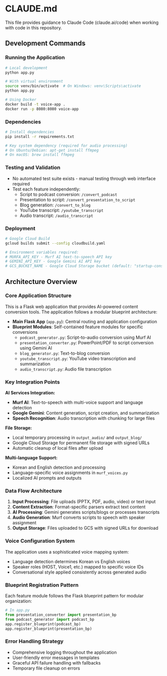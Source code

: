 # CLAUDE.md

This file provides guidance to Claude Code (claude.ai/code) when working with code in this repository.

## Development Commands

### Running the Application
```bash
# Local development
python app.py

# With virtual environment
source venv/bin/activate  # On Windows: venv\Scripts\activate
python app.py

# Using Docker
docker build -t voice-app .
docker run -p 8080:8080 voice-app
```

### Dependencies
```bash
# Install dependencies
pip install -r requirements.txt

# Key system dependency (required for audio processing)
# On Ubuntu/Debian: apt-get install ffmpeg
# On macOS: brew install ffmpeg
```

### Testing and Validation
- No automated test suite exists - manual testing through web interface required
- Test each feature independently:
  - Script to podcast conversion: `/convert_podcast`
  - Presentation to script: `/convert_presentation_to_script` 
  - Blog generation: `/convert_to_blog`
  - YouTube transcript: `/youtube_transcript`
  - Audio transcript: `/audio_transcript`

### Deployment
```bash
# Google Cloud Build
gcloud builds submit --config cloudbuild.yaml

# Environment variables required:
# MURFA_API_KEY - Murf AI text-to-speech API key
# GEMINI_API_KEY - Google Gemini AI API key  
# GCS_BUCKET_NAME - Google Cloud Storage bucket (default: "startup-consulting")
```

## Architecture Overview

### Core Application Structure
This is a Flask web application that provides AI-powered content conversion tools. The application follows a modular blueprint architecture:

- **Main Flask App** (`app.py`): Central routing and application configuration
- **Blueprint Modules**: Self-contained feature modules for specific conversions
  - `podcast_generator.py`: Script-to-audio conversion using Murf AI
  - `presentation_converter.py`: PowerPoint/PDF to script conversion using Gemini AI
  - `blog_generator.py`: Text-to-blog conversion
  - `youtube_transcript.py`: YouTube video transcription and summarization
  - `audio_transcript.py`: Audio file transcription

### Key Integration Points

**AI Services Integration:**
- **Murf AI**: Text-to-speech with multi-voice support and language detection
- **Google Gemini**: Content generation, script creation, and summarization
- **Speech Recognition**: Audio transcription with chunking for large files

**File Storage:**
- Local temporary processing in `output_audio/` and `output_blog/`
- Google Cloud Storage for permanent file storage with signed URLs
- Automatic cleanup of local files after upload

**Multi-language Support:**
- Korean and English detection and processing
- Language-specific voice assignments in `murf_voices.py`
- Localized AI prompts and outputs

### Data Flow Architecture

1. **Input Processing**: File uploads (PPTX, PDF, audio, video) or text input
2. **Content Extraction**: Format-specific parsers extract text content
3. **AI Processing**: Gemini generates scripts/blogs or processes transcripts
4. **Audio Generation**: Murf converts scripts to speech with speaker assignment
5. **Output Storage**: Files uploaded to GCS with signed URLs for download

### Voice Configuration System
The application uses a sophisticated voice mapping system:
- Language detection determines Korean vs English voices
- Speaker roles (HOST, Voice1, etc.) mapped to specific voice IDs
- Conversational style applied consistently across generated audio

### Blueprint Registration Pattern
Each feature module follows the Flask blueprint pattern for modular organization:
```python
# In app.py
from presentation_converter import presentation_bp
from podcast_generator import podcast_bp
app.register_blueprint(podcast_bp)
app.register_blueprint(presentation_bp)
```

### Error Handling Strategy
- Comprehensive logging throughout the application
- User-friendly error messages in templates
- Graceful API failure handling with fallbacks
- Temporary file cleanup on errors